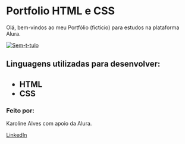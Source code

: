 <html>
<h1>Portfolio HTML e CSS</h1>

<p>Olá, bem-vindos ao meu Portfólio (fictício) para estudos na plataforma Alura.</p>

<a href="https://ibb.co/1zhtfgv"><img src="https://i.ibb.co/Z2tp6jL/Sem-t-tulo.png" alt="Sem-t-tulo" border="0"></a>

<h2>Linguagens utilizadas para desenvolver:<h2>
<ul>
<li>HTML</li>
<li>CSS</li>
</ul>

<h3>Feito por:</h3>
<p>Karoline Alves com apoio da Alura.</p>
<a href="https://www.linkedin.com/in/karolinealves2101/">LinkedIn</a>
</html>
